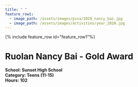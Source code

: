 ```yaml
---
title: " "
feature_row1:
  - image_path: /assets/images/pvsa/2020_nancy_bai.jpg
  - image_path: /assets/images/activities/year_2020.jpg
---
```


{% include feature_row id="feature_row1"%}

# Ruolan Nancy Bai - Gold Award

**School: Sunset High School**  
**Category: Teens (11-15)**  
**Hours: 102**  
